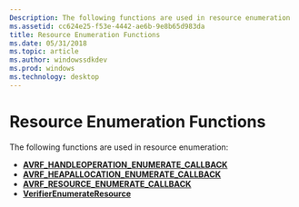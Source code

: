 ```yaml
---
Description: The following functions are used in resource enumeration
ms.assetid: cc624e25-f53e-4442-ae6b-9e8b65d983da
title: Resource Enumeration Functions
ms.date: 05/31/2018
ms.topic: article
ms.author: windowssdkdev
ms.prod: windows
ms.technology: desktop
---
```


# Resource Enumeration Functions

The following functions are used in resource enumeration:

-   [**AVRF\_HANDLEOPERATION\_ENUMERATE\_CALLBACK**](/windows/win32/Avrfsdk/nc-avrfsdk-avrf_handleoperation_enumerate_callback?branch=master)
-   [**AVRF\_HEAPALLOCATION\_ENUMERATE\_CALLBACK**](/windows/win32/Avrfsdk/nc-avrfsdk-avrf_heapallocation_enumerate_callback?branch=master)
-   [**AVRF\_RESOURCE\_ENUMERATE\_CALLBACK**](/windows/win32/Avrfsdk/nc-avrfsdk-avrf_resource_enumerate_callback?branch=master)
-   [**VerifierEnumerateResource**](/windows/win32/Avrfsdk/nf-avrfsdk-verifierenumerateresource?branch=master)

 

 



